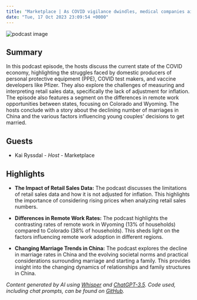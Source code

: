 ```yaml
---
title: "Marketplace | As COVID vigilance dwindles, medical companies ail"
date: "Tue, 17 Oct 2023 23:09:54 +0000"
---
```


![podcast image](https://www.marketplace.org/wp-content/uploads/2019/05/MP_show-1.png)

## Summary

In this podcast episode, the hosts discuss the current state of the COVID economy, highlighting the struggles faced by domestic producers of personal protective equipment (PPE), COVID test makers, and vaccine developers like Pfizer. They also explore the challenges of measuring and interpreting retail sales data, specifically the lack of adjustment for inflation. The episode also features a segment on the differences in remote work opportunities between states, focusing on Colorado and Wyoming. The hosts conclude with a story about the declining number of marriages in China and the various factors influencing young couples' decisions to get married.

## Guests

- Kai Ryssdal - _Host_ - Marketplace

## Highlights

- **The Impact of Retail Sales Data:** The podcast discusses the limitations of retail sales data and how it is not adjusted for inflation. This highlights the importance of considering rising prices when analyzing retail sales numbers.

- **Differences in Remote Work Rates:** The podcast highlights the contrasting rates of remote work in Wyoming (13% of households) compared to Colorado (38% of households). This sheds light on the factors influencing remote work adoption in different regions.

- **Changing Marriage Trends in China:** The podcast explores the decline in marriage rates in China and the evolving societal norms and practical considerations surrounding marriage and starting a family. This provides insight into the changing dynamics of relationships and family structures in China.

_Content generated by AI using [Whisper](https://openai.com/research/whisper) and [ChatGPT-3.5](https://openai.com/blog/chatgpt). Code used, including chat prompts, can be found on [GitHub](https://github.com/dustinbrownman/podcast-parser/blob/main/app/functions.py)._
